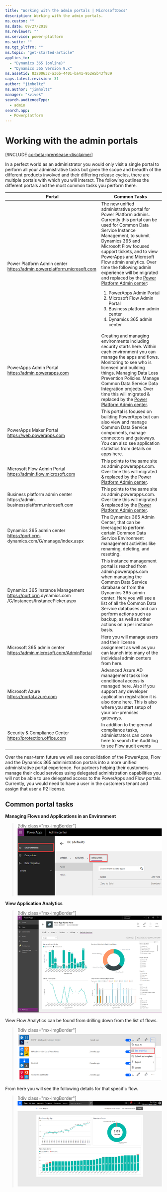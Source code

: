 ```yaml
---
title: "Working with the admin portals | MicrosoftDocs"
description: Working with the admin portals.
ms.custom: ""
ms.date: 09/27/2018
ms.reviewer: ""
ms.service: power-platform
ms.suite: ""
ms.tgt_pltfrm: ""
ms.topic: "get-started-article"
applies_to: 
  - "Dynamics 365 (online)"
  - "Dynamics 365 Version 9.x"
ms.assetid: 83200632-a36b-4401-ba41-952e5b43f939
caps.latest.revision: 31
author: "jimholtz"
ms.author: "jimholtz"
manager: "kvivek"
search.audienceType: 
  - admin
search.app: 
  - Powerplatform
---
```

# Working with the admin portals

[!INCLUDE [cc-beta-prerelease-disclaimer](../includes/cc-beta-prerelease-disclaimer.md)]

In a perfect world as an administrator you would only visit a single portal to perform all your administrative tasks but given the scope and breadth of the different products involved and their differing release cycles, there are multiple portals with which you will interact. The following outlines the different portals and the most common tasks you perform there.


|Portal  |Common Tasks  |
|---------|---------|
|Power Platform Admin center <br/>https://admin.powerplatform.microsoft.com     |The new unified administrative portal for Power Platform admins. Currently this portal can be used for Common Data Service Instance Management, to submit Dynamics 365 and Microsoft Flow focused support tickets, and to view PowerApps and Microsoft Flow admin analytics. Over time the following admin experience will be migrated and replaced by the [Power Platform Admin center](https://admin.powerplatform.microsoft.com/): <br/><ol><li>PowerApps Admin Portal</li> <li>Microsoft Flow Admin Portal</li> <li>Business platform admin center</li> <li>Dynamics 365 admin center</li> </ol>   |
|PowerApps Admin Portal <br/>https://admin.powerapps.com     |Creating and managing environments including security starts here. Within each environment you can manage the apps and flows. Monitoring to see who is licensed and building things. Managing Data Loss Prevention Policies. Manage Common Data Service Data Integration projects. Over time this will migrated & replaced by the [Power Platform Admin center](https://admin.powerplatform.microsoft.com/).         |
|PowerApps Maker Portal <br/>https://web.powerapps.com     |This portal is focused on building PowerApps but can also view and manage Common Data Service components, manage connectors and gateways. You can also see application statistics from details on apps here.         |
|Microsoft Flow Admin Portal<br/>https://admin.flow.microsoft.com     |This points to the same site as admin.powerapps.com. Over time this will migrated & replaced by the [Power Platform Admin center](https://admin.powerplatform.microsoft.com/).         |
|Business platform admin center <br/>https://admin. businessplatform.microsoft.com     |This points to the same site as admin.powerapps.com. Over time this will migrated & replaced by the [Power Platform Admin center](https://admin.powerplatform.microsoft.com/).        |
|Dynamics 365 admin center<br/>https://port.crm. dynamics.com/G/manage/index.aspx     |The Dynamics 365 Admin Center, that can be leveraged to perform certain Common Data Service Environment management activities like renaming, deleting, and resetting.         |
|Dynamics 365 Instance Management <br/>https://port.crm<N>.dynamics.com /G/Instances/InstancePicker.aspx     |This instance management portal is reached from admin.powerapps.com when managing the Common Data Service database or from the Dynamics 365 admin center. Here you will see a list of all the Common Data Service databases and can perform actions such as backup, as well as other actions on a per instance basis.         |
|Microsoft 365 admin center <br/>https://admin.microsoft.com/AdminPortal     |Here you will manage users and their license assignment as well as you can launch into many of the individual admin centers from here.         |
|Microsoft Azure<br/>https://portal.azure.com     |Advanced Azure AD management tasks like conditional access is managed here. Also if you support any developer application registration it is also done here. This is also where you start setup of your on-premises gateways.         |
|Security & Compliance Center<br/>https://protection.office.com     |In addition to the general compliance tasks, administrators can come here to search the Audit log to see Flow audit events         |

Over the near-term future we will see consolidation of the PowerApps, Flow and the Dynamics 365 administration portals into a more unified administrative portal experience.
For partners helping their customers manage their cloud services using delegated administration capabilities you will not be able to use delegated access to the PowerApps and Flow portals. Currently, you would need to have a user in the customers tenant and assign that user a P2 license.

## Common portal tasks

**Managing Flows and Applications in an Environment**

> [!div class="mx-imgBorder"] 
> ![](media/environments-resources.png "Manage environment resources")

**View Application Analytics**

> [!div class="mx-imgBorder"] 
> ![](media/view-application-analytics.png "View application analytics")

View Flow Analytics can be found from drilling down from the list of flows.

> [!div class="mx-imgBorder"] 
> ![](media/view-flow-analytics.png "View flow analytics")

From here you will see the following details for that specific flow.

> [!div class="mx-imgBorder"] 
> ![](media/flow-details.png "View flow analytics")




